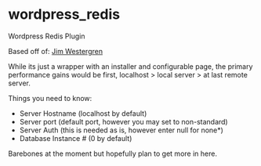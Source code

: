 wordpress_redis
===============

Wordpress Redis Plugin

Based off of: [Jim Westergren][1]


  [1]: http://www.jimwestergren.com/wordpress-with-redis-as-a-frontend-cache/

While its just a wrapper with an installer and configurable page, the primary performance gains would be first, localhost > local server > at last remote server. 

Things you need to know: 

 - Server Hostname (localhost by default)
 - Server port  (default port, however you may set to non-standard)
 - Server Auth (this is needed as is, however enter null for none*)
 - Database Instance # (0 by default)

Barebones at the moment but hopefully plan to get more in here. 
